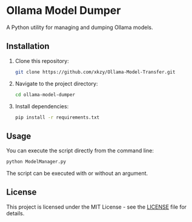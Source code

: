 # Ollama Model Dumper

A Python utility for managing and dumping Ollama models.

## Installation

1. Clone this repository:
   ```bash
   git clone https://github.com/xkzy/Ollama-Model-Transfer.git
   ```
2. Navigate to the project directory:
   ```bash
   cd ollama-model-dumper
   ```
3. Install dependencies:
   ```bash
   pip install -r requirements.txt
   ```

## Usage

You can execute the script directly from the command line:

```bash
python ModelManager.py
```

The script can be executed with or without an argument.

## License

This project is licensed under the MIT License - see the [LICENSE](LICENSE) file for details.